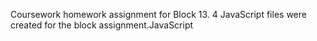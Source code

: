 Coursework homework assignment for Block 13.
4 JavaScript files were created for the block assignment.JavaScript